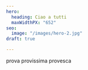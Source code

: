 ```yaml
---
hero:
  heading: Ciao a tutti
  maxWidthPX: "652"
seo:
  image: "/images/hero-2.jpg"
draft: true

---
```

prova provissima provesca